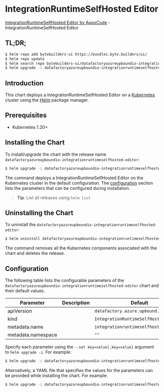 # IntegrationRuntimeSelfHosted Editor

[IntegrationRuntimeSelfHosted Editor by AppsCode](https://byte.builders) - IntegrationRuntimeSelfHosted Editor

## TL;DR;

```bash
$ helm repo add bytebuilders-ui https://bundles.byte.builders/ui/
$ helm repo update
$ helm search repo bytebuilders-ui/datafactoryazureupboundio-integrationruntimeselfhosted-editor --version=v0.4.18
$ helm upgrade -i datafactoryazureupboundio-integrationruntimeselfhosted-editor bytebuilders-ui/datafactoryazureupboundio-integrationruntimeselfhosted-editor -n default --create-namespace --version=v0.4.18
```

## Introduction

This chart deploys a IntegrationRuntimeSelfHosted Editor on a [Kubernetes](http://kubernetes.io) cluster using the [Helm](https://helm.sh) package manager.

## Prerequisites

- Kubernetes 1.20+

## Installing the Chart

To install/upgrade the chart with the release name `datafactoryazureupboundio-integrationruntimeselfhosted-editor`:

```bash
$ helm upgrade -i datafactoryazureupboundio-integrationruntimeselfhosted-editor bytebuilders-ui/datafactoryazureupboundio-integrationruntimeselfhosted-editor -n default --create-namespace --version=v0.4.18
```

The command deploys a IntegrationRuntimeSelfHosted Editor on the Kubernetes cluster in the default configuration. The [configuration](#configuration) section lists the parameters that can be configured during installation.

> **Tip**: List all releases using `helm list`

## Uninstalling the Chart

To uninstall the `datafactoryazureupboundio-integrationruntimeselfhosted-editor`:

```bash
$ helm uninstall datafactoryazureupboundio-integrationruntimeselfhosted-editor -n default
```

The command removes all the Kubernetes components associated with the chart and deletes the release.

## Configuration

The following table lists the configurable parameters of the `datafactoryazureupboundio-integrationruntimeselfhosted-editor` chart and their default values.

|     Parameter      | Description |                      Default                      |
|--------------------|-------------|---------------------------------------------------|
| apiVersion         |             | <code>datafactory.azure.upbound.io/v1beta1</code> |
| kind               |             | <code>IntegrationRuntimeSelfHosted</code>         |
| metadata.name      |             | <code>integrationruntimeselfhosted</code>         |
| metadata.namespace |             | <code>""</code>                                   |


Specify each parameter using the `--set key=value[,key=value]` argument to `helm upgrade -i`. For example:

```bash
$ helm upgrade -i datafactoryazureupboundio-integrationruntimeselfhosted-editor bytebuilders-ui/datafactoryazureupboundio-integrationruntimeselfhosted-editor -n default --create-namespace --version=v0.4.18 --set apiVersion=datafactory.azure.upbound.io/v1beta1
```

Alternatively, a YAML file that specifies the values for the parameters can be provided while
installing the chart. For example:

```bash
$ helm upgrade -i datafactoryazureupboundio-integrationruntimeselfhosted-editor bytebuilders-ui/datafactoryazureupboundio-integrationruntimeselfhosted-editor -n default --create-namespace --version=v0.4.18 --values values.yaml
```
